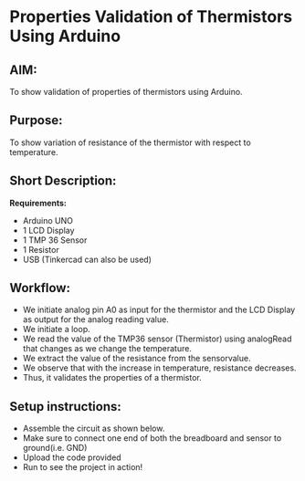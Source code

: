 # Properties Validation of Thermistors Using Arduino

## AIM:

To show validation of properties of thermistors using Arduino.

## Purpose:

To show variation of resistance of the thermistor with respect to temperature.

## Short Description:

**Requirements:**

- Arduino UNO
- 1 LCD Display
- 1 TMP 36 Sensor
- 1 Resistor
- USB
  (Tinkercad can also be used)

## Workflow:

- We initiate analog pin A0 as input for the thermistor and the LCD Display as output for the analog reading value.
- We initiate a loop.
- We read the value of the TMP36 sensor (Thermistor) using analogRead that changes as we change the temperature.
- We extract the value of the resistance from the sensorvalue.
- We observe that with the increase in temperature, resistance decreases.
- Thus, it validates the properties of a thermistor.

## Setup instructions:

- Assemble the circuit as shown below.
- Make sure to connect one end of both the breadboard and sensor to ground(i.e. GND)
- Upload the code provided
- Run to see the project in action!
